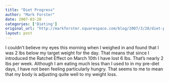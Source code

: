 ```yaml
---
title: "Diet Progress"
author: "Mark Forster"
date: 2007-03-28
categories: ['Dieting']
original_url: "http://markforster.squarespace.com/blog/2007/3/28/diet-progress.html"
layout: post
---
```


I couldn’t believe my eyes this morning when I weighed in and found that I was 2 lbs below my target weight for the day. That means that since I introduced the Ratchet Effect on March 10th I have lost 6 lbs. That’s nearly 2 lbs per week. Although I am eating much less than I used to in my pre-diet days, I have not been feeling particularly hungry. That seems to me to mean that my body is adjusting quite well to my weight loss.
